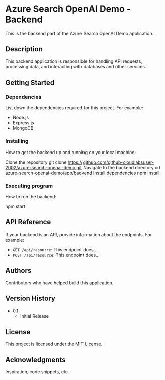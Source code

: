 # Azure Search OpenAI Demo - Backend

This is the backend part of the Azure Search OpenAI Demo application.

## Description

This backend application is responsible for handling API requests, processing data, and interacting with databases and other services.

## Getting Started

### Dependencies

List down the dependencies required for this project. For example:

- Node.js
- Express.js
- MongoDB

### Installing

How to get the backend up and running on your local machine:

Clone the repository
git clone https://github.com/github-cloudlabsuser-2002/azure-search-openai-demo.git
Navigate to the backend directory
cd azure-search-openai-demo/app/backend
Install dependencies
npm install


### Executing program

How to run the backend:

npm start


## API Reference

If your backend is an API, provide information about the endpoints. For example:

- `GET /api/resource`: This endpoint does...
- `POST /api/resource`: This endpoint does...

## Authors

Contributors who have helped build this application.

## Version History

* 0.1
    * Initial Release

## License

This project is licensed under the [MIT License](LICENSE).

## Acknowledgments

Inspiration, code snippets, etc.
